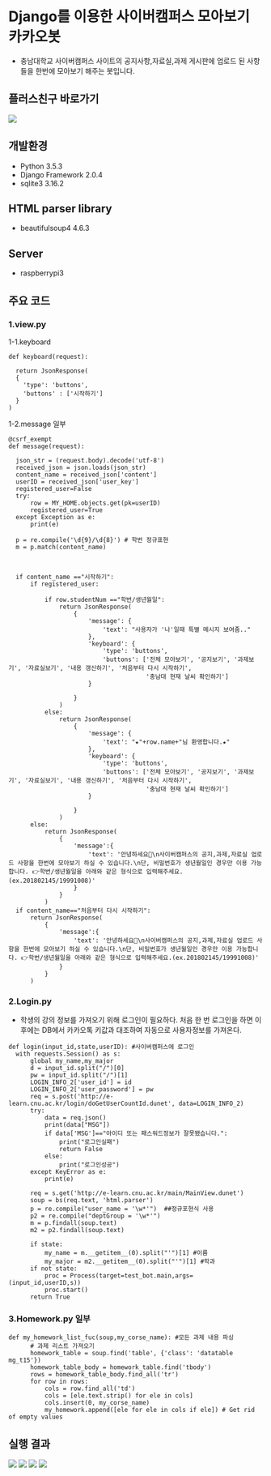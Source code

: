 # Django를 이용한 사이버캠퍼스 모아보기 카카오봇
* 충남대학교 사이버캠퍼스 사이트의 공지사항,자료실,과제 게시판에 업로드 된 사항들을 한번에 모아보기 해주는 봇입니다. 

## 플러스친구 바로가기
[![](./[Kakao]inseop_bot/img/id_type.png)](https://pf.kakao.com/_eeafC)

## 개발환경
* Python 3.5.3
* Django Framework 2.0.4
* sqlite3 3.16.2

## HTML parser library
* beautifulsoup4 4.6.3

## Server
* raspberrypi3

## 주요 코드
### 1.view.py
1-1.keyboard
  ```
  def keyboard(request):
	
	return JsonResponse(
	{
	  'type': 'buttons',
	  'buttons' : ['시작하기']
	}
  )
  ```
1-2.message 일부
  ```
  @csrf_exempt 
def message(request):
	
	json_str = (request.body).decode('utf-8')
	received_json = json.loads(json_str)
	content_name = received_json['content']
	userID = received_json['user_key']
	registered_user=False
	try:
		row = MY_HOME.objects.get(pk=userID)
		registered_user=True
	except Exception as e:
		print(e)

	p = re.compile('\d{9}/\d{8}') # 학번 정규표현
	m = p.match(content_name)



	if content_name =="시작하기":
		if registered_user:

			if row.studentNum =="학번/생년월일":
				return JsonResponse(
					{
						'message': {
							'text': "사용자가 '나'일때 특별 메시지 보여줌.."
						},
						'keyboard': {
							'type': 'buttons',
							'buttons': ['전체 모아보기', '공지보기', '과제보기', '자료실보기', '내용 갱신하기', '처음부터 다시 시작하기',
										'충남대 현재 날씨 확인하기']
						}

					}
				)
			else:
				return JsonResponse(
					{
						'message': {
							'text': "★"+row.name+"님 환영합니다.★"
						},
						'keyboard': {
							'type': 'buttons',
							'buttons': ['전체 모아보기', '공지보기', '과제보기', '자료실보기', '내용 갱신하기', '처음부터 다시 시작하기',
										'충남대 현재 날씨 확인하기']
						}

					}
				)
		else:
			return JsonResponse(
				{
					'message':{
						'text': '안녕하세요🙌\n사이버캠퍼스의 공지,과제,자료실 업로드 사항을 한번에 모아보기 하실 수 있습니다.\n단, 비밀번호가 생년월일인 경우만 이용 가능합니다. 👉학번/생년월일을 아래와 같은 형식으로 입력해주세요.(ex.201802145/19991008)'
					}
				}
			)
	if content_name=="처음부터 다시 시작하기":
		return JsonResponse(
			{
				'message':{
					'text': '안녕하세요🙌\n사이버캠퍼스의 공지,과제,자료실 업로드 사항을 한번에 모아보기 하실 수 있습니다.\n단, 비밀번호가 생년월일인 경우만 이용 가능합니다. 👉학번/생년월일을 아래와 같은 형식으로 입력해주세요.(ex.201802145/19991008)'
				}
			}
		)
  ```
### 2.Login.py
 * 학생의 강의 정보를 가져오기 위해 로그인이 필요하다. 처음 한 번 로그인을 하면 이후에는 DB에서 카카오톡 키값과 대조하여 자동으로 사용자정보를 가져온다. 
  ```
  def login(input_id,state,userID): #사이버캠퍼스에 로그인
	with requests.Session() as s:
		global my_name,my_major
		d = input_id.split("/")[0]
		pw = input_id.split("/")[1]
		LOGIN_INFO_2['user_id'] = id
		LOGIN_INFO_2['user_password'] = pw
		req = s.post('http://e-learn.cnu.ac.kr/login/doGetUserCountId.dunet', data=LOGIN_INFO_2)
		try:
			data = req.json()
			print(data["MSG"])
			if data['MSG']=="아이디 또는 패스워드정보가 잘못됐습니다.":
				print("로그인실패")
				return False
			else:
				print("로그인성공")
		except KeyError as e:
			print(e)

		req = s.get('http://e-learn.cnu.ac.kr/main/MainView.dunet')
		soup = bs(req.text, 'html.parser')
		p = re.compile("user_name = '\w*'")  ##정규포현식 사용
		p2 = re.compile("deptGroup = '\w*'")
		m = p.findall(soup.text)
		m2 = p2.findall(soup.text)

		if state:
			my_name = m.__getitem__(0).split("'")[1] #이름
			my_major = m2.__getitem__(0).split("'")[1] #학과
		if not state:
			proc = Process(target=test_bot.main,args=(input_id,userID,s))
			proc.start()
		return True
  ```
### 3.Homework.py 일부
  ```
  def my_homework_list_fuc(soup,my_corse_name): #모든 과제 내용 파싱
        # 과제 리스트 가져오기
        homework_table = soup.find('table', {'class': 'datatable mg_t15'})
        homework_table_body = homework_table.find('tbody')
        rows = homework_table_body.find_all('tr')
        for row in rows:
            cols = row.find_all('td')
            cols = [ele.text.strip() for ele in cols]
            cols.insert(0, my_corse_name)
            my_homework.append([ele for ele in cols if ele]) # Get rid of empty values
  ```
## 실행 결과
![](./[Kakao]inseop_bot/img/start.jpg)
![](./[Kakao]inseop_bot/img/name.jpg)
![](./[Kakao]inseop_bot/img/all_view.jpg)
![](./[Kakao]inseop_bot/img/button.jpg)



